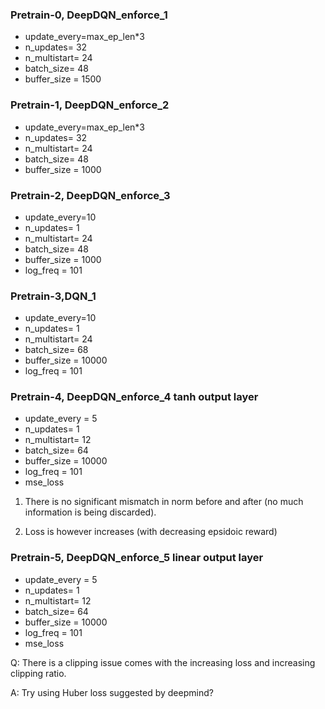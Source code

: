 ### Pretrain-0, DeepDQN_enforce_1
- update_every=max_ep_len*3   
- n_updates= 32               
- n_multistart= 24
- batch_size= 48               
- buffer_size = 1500 

### Pretrain-1, DeepDQN_enforce_2
- update_every=max_ep_len*3   
- n_updates= 32               
- n_multistart= 24
- batch_size= 48               
- buffer_size = 1000 

### Pretrain-2, DeepDQN_enforce_3
- update_every=10   
- n_updates= 1               
- n_multistart= 24
- batch_size= 48               
- buffer_size = 1000 
- log_freq = 101


### Pretrain-3,DQN_1
- update_every=10   
- n_updates= 1               
- n_multistart= 24
- batch_size= 68               
- buffer_size = 10000 
- log_freq = 101

### Pretrain-4, DeepDQN_enforce_4 tanh output layer
- update_every = 5   
- n_updates= 1               
- n_multistart= 12
- batch_size= 64               
- buffer_size = 10000  
- log_freq = 101
- mse_loss

1. There is no significant mismatch in norm before and after (no much information is being discarded).

2. Loss is however increases (with decreasing epsidoic reward)


### Pretrain-5, DeepDQN_enforce_5 linear output layer
- update_every = 5   
- n_updates= 1               
- n_multistart= 12
- batch_size= 64               
- buffer_size = 10000  
- log_freq = 101
- mse_loss

Q: There is a clipping issue comes with the increasing loss and increasing clipping ratio.

A: Try using Huber loss suggested by deepmind? 
